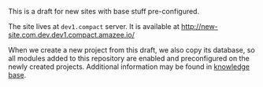 
This is a draft for new sites with base stuff pre-configured.

The site lives at `dev1.compact` server. It is available at http://new-site.com.dev.dev1.compact.amazee.io/

When we create a new project from this draft, we also copy its database, so all modules added to this repository are enabled and preconfigured on the newly created projects. Additional information may be found in [knowledge base](http://confluence.amazeelabs.com/display/KNOWLEDGE/Setup+Drupal).
